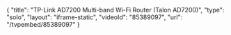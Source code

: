 {
    "title": "TP-Link AD7200 Multi-band Wi-Fi Router (Talon AD7200)",
    "type": "solo",
    "layout": "iframe-static",
    "videoId": "85389097",
    "url": "\/tvpembed\/85389097"
}